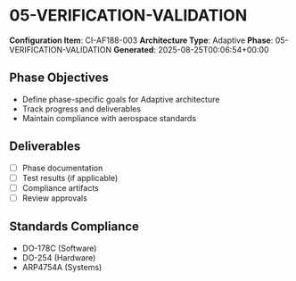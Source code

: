 # 05-VERIFICATION-VALIDATION

**Configuration Item**: CI-AF188-003
**Architecture Type**: Adaptive
**Phase**: 05-VERIFICATION-VALIDATION
**Generated**: 2025-08-25T00:06:54+00:00

## Phase Objectives
- Define phase-specific goals for Adaptive architecture
- Track progress and deliverables
- Maintain compliance with aerospace standards

## Deliverables
- [ ] Phase documentation
- [ ] Test results (if applicable)
- [ ] Compliance artifacts
- [ ] Review approvals

## Standards Compliance
- DO-178C (Software)
- DO-254 (Hardware)
- ARP4754A (Systems)
